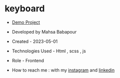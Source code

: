 # keyboard

- [Demo Project](  https://mahsabbpour.github.io/keyboard/)

- Developed by Mahsa Babapour

- Created - 2023-05-01

- Technologies Used - Html , scss , js 

- Role - Frontend

- How to reach me : with my [instagram](https://www.instagram.com/mahsabbpour.web) and [linkedin](https://www.linkedin.com/in/mahsa-bbpour-643b-77258)



